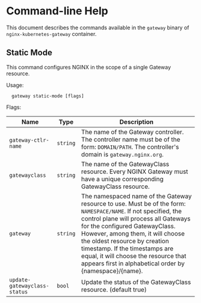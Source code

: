 # Command-line Help

This document describes the commands available in the `gateway` binary of `nginx-kubernetes-gateway` container.

## Static Mode

This command configures NGINX in the scope of a single Gateway resource.

Usage:

```text
  gateway static-mode [flags]
```

Flags:

| Name                         | Type     | Description                                                                                                                                                                                                                                                                                                                                                                                       |
|------------------------------|----------|---------------------------------------------------------------------------------------------------------------------------------------------------------------------------------------------------------------------------------------------------------------------------------------------------------------------------------------------------------------------------------------------------|
| `gateway-ctlr-name`          | `string` | The name of the Gateway controller. The controller name must be of the form: `DOMAIN/PATH`. The controller's domain is `gateway.nginx.org`.                                                                                                                                                                                                                                                   |
| `gatewayclass`               | `string` | The name of the GatewayClass resource. Every NGINX Gateway must have a unique corresponding GatewayClass resource.                                                                                                                                                                                                                                                                                |
| `gateway`                    | `string` | The namespaced name of the Gateway resource to use. Must be of the form: `NAMESPACE/NAME`. If not specified, the control plane will process all Gateways for the configured GatewayClass. However, among them, it will choose the oldest resource by creation timestamp. If the timestamps are equal, it will choose the resource that appears first in alphabetical order by {namespace}/{name}. |
| `update-gatewayclass-status` | `bool`   | Update the status of the GatewayClass resource. (default true)                                                                                                                                                                                                                                                                                                                                    |
